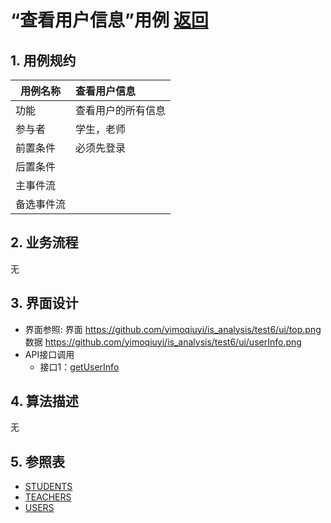 <!-- markdownlint-disable MD033-->
<!-- 禁止MD033类型的警告 https://www.npmjs.com/package/markdownlint -->

# “查看用户信息”用例 [返回](../../README.md)
## 1. 用例规约

|用例名称|查看用户信息|
|-------|:-------------|
|功能|查看用户的所有信息|
|参与者|学生，老师|
|前置条件|必须先登录|
|后置条件| |
|主事件流| |
|备选事件流| |

## 2. 业务流程
无

## 3. 界面设计
- 界面参照:
 界面
          https://github.com/yimoqiuyi/is_analysis/test6/ui/top.png
  数据
          https://github.com/yimoqiuyi/is_analysis/test6/ui/userInfo.png
- API接口调用
    - 接口1：[getUserInfo](../mapper/getUserInfo.md)

## 4. 算法描述
无
    
## 5. 参照表
- [STUDENTS](../../DataDesign.md/#STUDENTS)
- [TEACHERS](../../DataDesign.md/#TEACHERS)
- [USERS](../../DataDesign.md/#USERS)